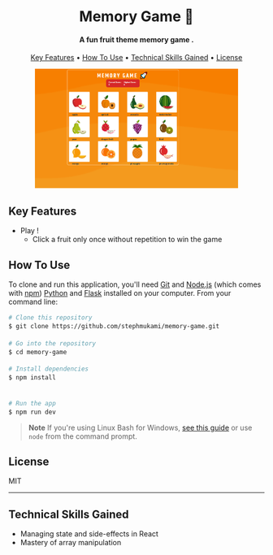 
<h1 align="center">
  Memory Game 🤩
  <br>
</h1>

<h4 align="center">A fun fruit theme memory game .</h4>
<p align="center">
  <a href="#key-features">Key Features</a> •
  <a href="#how-to-use">How To Use</a> •
  <a href="#tech-skills">Technical Skills Gained</a> •
  <a href="#license">License</a>
</p>
<div align="center">
  <img src="https://github.com/stephmukami/memory-game/blob/master/project-pics/memory_1.PNG" alt="home page" width="400">
</div>


## Key Features

* Play !
  - Click a fruit only once without repetition to win the game

## How To Use

To clone and run this application, you'll need [Git](https://git-scm.com) and [Node.js](https://nodejs.org/en/download/) (which comes with [npm](http://npmjs.com)) [Python](https://www.python.org/downloads/) and [Flask](https://flask.palletsprojects.com/en/stable/installation/) installed on your computer. From your command line:

```bash
# Clone this repository
$ git clone https://github.com/stephmukami/memory-game.git

# Go into the repository
$ cd memory-game

# Install dependencies
$ npm install


# Run the app
$ npm run dev


```

> **Note**
> If you're using Linux Bash for Windows, [see this guide](https://www.howtogeek.com/261575/how-to-run-graphical-linux-desktop-applications-from-windows-10s-bash-shell/) or use `node` from the command prompt.

## License

MIT

---
## Technical Skills Gained
- Managing state and side-effects in React
- Mastery of array manipulation

